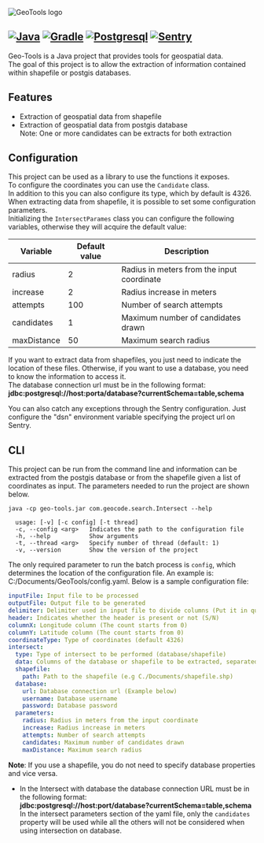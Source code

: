 ![GeoTools logo](https://upload.wikimedia.org/wikipedia/commons/5/5b/Geotools-logo.svg)

[![Java](https://img.shields.io/badge/Java-ED7B09?style=for-the-badge&logo=openjdk&logoColor=white)](https://shields.io/)
[![Gradle](https://img.shields.io/badge/gradle-02303A?style=for-the-badge&logo=gradle&logoColor=white)](https://shields.io/)
[![Postgresql](https://img.shields.io/badge/PostgreSQL-316192?style=for-the-badge&logo=postgresql&logoColor=white)](https://shields.io/)
[![Sentry](https://img.shields.io/badge/Sentry-black?style=for-the-badge&logo=Sentry&logoColor=#362D59)](https://shields.io/)
--------

Geo-Tools is a Java project that provides tools for geospatial data.  
The goal of this project is to allow the extraction of information contained within shapefile or postgis databases.

## Features
* Extraction of geospatial data from shapefile
* Extraction of geospatial data from postgis database  
  Note: One or more candidates can be extracts for both extraction

## Configuration
This project can be used as a library to use the functions it exposes.  
To configure the coordinates you can use the `Candidate` class.  
In addition to this you can also configure its type, which by default is 4326.  
When extracting data from shapefile, it is possible to set some configuration parameters.  
Initializing the `IntersectParames` class you can configure the following variables, otherwise they will acquire the default value:  

| Variable     | Default value | Description                                |
|--------------|---------------|--------------------------------------------|
| radius       | 2             | Radius in meters from the input coordinate |
| increase     | 2             | Radius increase in meters                  |
| attempts     | 100           | Number of search attempts                  |
| candidates   | 1             | Maximum number of candidates drawn         |
| maxDistance  | 50            | Maximum search radius                      |

If you want to extract data from shapefiles, you just need to indicate the location of these files.
Otherwise, if you want to use a database, you need to know the information to access it.  
The database connection url must be in the following format:   
**jdbc:postgresql://host:porta/database?currentSchema=table,schema**  

You can also catch any exceptions through the Sentry configuration. Just configure the "dsn" environment variable specifying the project url on Sentry.

## CLI
This project can be run from the command line and information can be extracted from the postgis database or from the shapefile given a list of coordinates as input. 
The parameters needed to run the project are shown below.  

    java -cp geo-tools.jar com.geocode.search.Intersect --help
      
      usage: [-v] [-c config] [-t thread]
      -c, --config <arg>   Indicates the path to the configuration file
      -h, --help           Show arguments
      -t, --thread <arg>   Specify number of thread (default: 1)
      -v, --version        Show the version of the project


The only required parameter to run the batch process is `config`, which determines the location of the configuration file.
An example is: C:/Documents/GeoTools/config.yaml.
Below is a sample configuration file:

```yaml
inputFile: Input file to be processed
outputFile: Output file to be generated
delimiter: Delimiter used in input file to divide columns (Put it in quotes es. "|")
header: Indicates whether the header is present or not (S/N)
columnX: Longitude column (The count starts from 0)
columnY: Latitude column (The count starts from 0)
coordinateType: Type of coordinates (default 4326)
intersect:
  type: Type of intersect to be performed (database/shapefile)
  data: Columns of the database or shapefile to be extracted, separated by commas
  shapefile:
    path: Path to the shapefile (e.g C./Documents/shapefile.shp)
  database:
    url: Database connection url (Example below)
    username: Database username
    password: Database password
  parameters:
    radius: Radius in meters from the input coordinate
    increase: Radius increase in meters
    attempts: Number of search attempts
    candidates: Maximum number of candidates drawn
    maxDistance: Maximum search radius
```
**Note**: If you use a shapefile, you do not need to specify database properties and vice versa.

* In the Intersect with database the database connection URL must be in the following format:   
**jdbc:postgresql://host:port/database?currentSchema=table,schema**  
In the intersect parameters section of the yaml file, only the `candidates` property will be used while all the others will not be considered when using intersection on database.